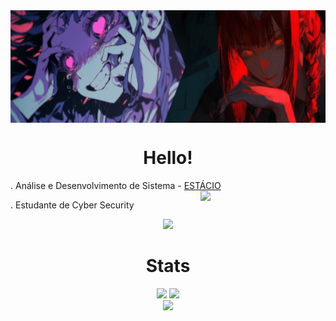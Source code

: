 
<!-- Author: Yora -->
<div align="center"
<p align="center">
<img align="center" height="180" src="./img/teste.png">
</p>
</div>
<div align="center">

# Hello! 

</div>

<p align="width">
 .  Análise e Desenvolvimento de Sistema - <a href="https://www.estácio.br/">ESTÁCIO</a>
<img src="./img/test1.gif" align="right" width=200px></img> 

 .  Estudante de Cyber Security 
</p>
<p align="center">
  <img src="https://skillicons.dev/icons?i=c,cpp,java,python,html,css,javascript,mysql,git,github,linux,arch,ubuntu,kali,neovim,vim&perline=8"/>
</p>

<div align="center">

# Stats 

<img width=351 src="https://github-readme-stats.vercel.app/api?username=yoraapt&theme=holi&show_icons=true&count_private=true&show_icons=true">
<img width=200 src="https://github-readme-stats.vercel.app/api?username=yoraapt&show_icons=true&theme=holi"/><br>
<img align=hegith width=294 src="https://github-readme-stats.vercel.app/api/top-langs?username=yoraapt&layout=compact&theme=holi&custom_title=Top&nbsp;Languages"/><br>


</div>

<div align="center">

```scala

